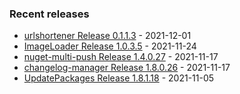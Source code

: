<!-- ### Hi there 👋 -->

### Recent releases
<!-- recent_releases starts -->
* [urlshortener Release 0.1.1.3](https://github.com/credfeto/urlshortener/releases/tag/v0.1.1.3) - 2021-12-01
* [ImageLoader Release 1.0.3.5](https://github.com/credfeto/ImageLoader/releases/tag/v1.0.3.5) - 2021-11-24
* [nuget-multi-push Release 1.4.0.27](https://github.com/credfeto/nuget-multi-push/releases/tag/v1.4.0.27) - 2021-11-17
* [changelog-manager Release 1.8.0.26](https://github.com/credfeto/changelog-manager/releases/tag/v1.8.0.26) - 2021-11-17
* [UpdatePackages Release 1.8.1.18](https://github.com/credfeto/UpdatePackages/releases/tag/v1.8.1.18) - 2021-11-05
<!-- recent_releases ends -->


<!--
**credfeto/credfeto** is a ✨ _special_ ✨ repository because its `README.md` (this file) appears on your GitHub profile.

Here are some ideas to get you started:

- 🔭 I’m currently working on ...
- 🌱 I’m currently learning ...
- 👯 I’m looking to collaborate on ...
- 🤔 I’m looking for help with ...
- 💬 Ask me about ...
- 📫 How to reach me: ...
- 😄 Pronouns: ...
- ⚡ Fun fact: ...
-->
